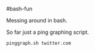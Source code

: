 #bash-fun

Messing around in bash.

So far just a ping graphing script.

``` bash
pinggraph.sh twitter.com
```
